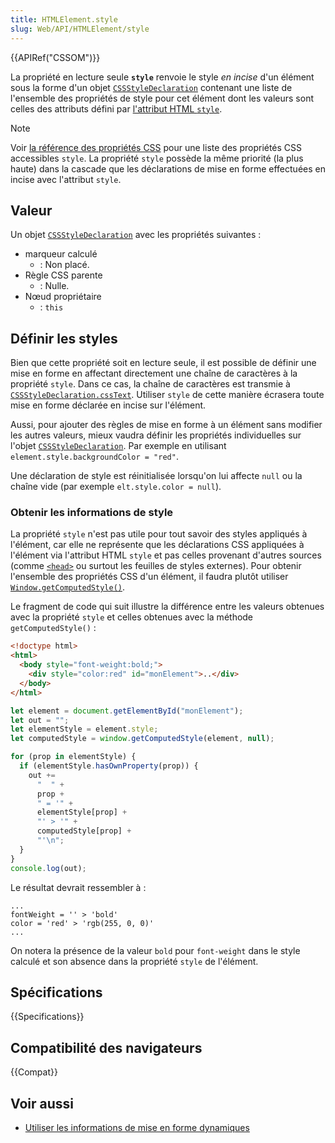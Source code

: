 ```yaml
---
title: HTMLElement.style
slug: Web/API/HTMLElement/style
---
```


{{APIRef("CSSOM")}}

La propriété en lecture seule **`style`** renvoie le style _en incise_ d'un élément sous la forme d'un objet [`CSSStyleDeclaration`](/fr/docs/Web/API/CSSStyleDeclaration) contenant une liste de l'ensemble des propriétés de style pour cet élément dont les valeurs sont celles des attributs défini par [l'attribut HTML `style`](/fr/docs/Web/HTML/Reference/Global_attributes/style).

> [!NOTE]
> Voir [la référence des propriétés CSS](/fr/docs/Web/CSS/Reference#index_des_mots-clés) pour une liste des propriétés CSS accessibles `style`. La propriété `style` possède la même priorité (la plus haute) dans la cascade que les déclarations de mise en forme effectuées en incise avec l'attribut `style`.

## Valeur

Un objet [`CSSStyleDeclaration`](/fr/docs/Web/API/CSSStyleDeclaration) avec les propriétés suivantes&nbsp;:

- marqueur calculé
  - : Non placé.
- Règle CSS parente
  - : Nulle.
- Nœud propriétaire
  - : `this`

## Définir les styles

Bien que cette propriété soit en lecture seule, il est possible de définir une mise en forme en affectant directement une chaîne de caractères à la propriété `style`. Dans ce cas, la chaîne de caractères est transmie à [`CSSStyleDeclaration.cssText`](/fr/docs/Web/API/CSSStyleDeclaration/cssText). Utiliser `style` de cette manière écrasera toute mise en forme déclarée en incise sur l'élément.

Aussi, pour ajouter des règles de mise en forme à un élément sans modifier les autres valeurs, mieux vaudra définir les propriétés individuelles sur l'objet [`CSSStyleDeclaration`](/fr/docs/Web/API/CSSStyleDeclaration). Par exemple en utilisant `element.style.backgroundColor = "red"`.

Une déclaration de style est réinitialisée lorsqu'on lui affecte `null` ou la chaîne vide (par exemple `elt.style.color = null`).

### Obtenir les informations de style

La propriété `style` n'est pas utile pour tout savoir des styles appliqués à l'élément, car elle ne représente que les déclarations CSS appliquées à l'élément via l'attribut HTML `style` et pas celles provenant d'autres sources (comme [`<head>`](/fr/docs/Web/HTML/Reference/Elements/head) ou surtout les feuilles de styles externes). Pour obtenir l'ensemble des propriétés CSS d'un élément, il faudra plutôt utiliser [`Window.getComputedStyle()`](/fr/docs/Web/API/Window/getComputedStyle).

Le fragment de code qui suit illustre la différence entre les valeurs obtenues avec la propriété `style` et celles obtenues avec la méthode `getComputedStyle()`&nbsp;:

```html
<!doctype html>
<html>
  <body style="font-weight:bold;">
    <div style="color:red" id="monElement">..</div>
  </body>
</html>
```

```js
let element = document.getElementById("monElement");
let out = "";
let elementStyle = element.style;
let computedStyle = window.getComputedStyle(element, null);

for (prop in elementStyle) {
  if (elementStyle.hasOwnProperty(prop)) {
    out +=
      "  " +
      prop +
      " = '" +
      elementStyle[prop] +
      "' > '" +
      computedStyle[prop] +
      "'\n";
  }
}
console.log(out);
```

Le résultat devrait ressembler à&nbsp;:

```
...
fontWeight = '' > 'bold'
color = 'red' > 'rgb(255, 0, 0)'
...
```

On notera la présence de la valeur `bold` pour `font-weight` dans le style calculé et son absence dans la propriété `style` de l'élément.

## Spécifications

{{Specifications}}

## Compatibilité des navigateurs

{{Compat}}

## Voir aussi

- [Utiliser les informations de mise en forme dynamiques](/fr/docs/Web/API/CSS_Object_Model/Using_dynamic_styling_information)
